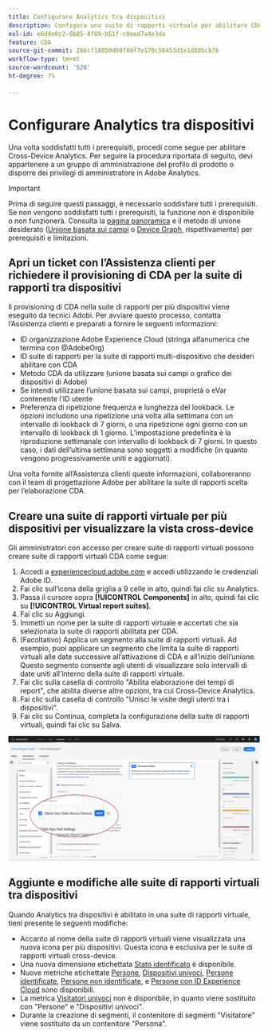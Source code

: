 ```yaml
---
title: Configurare Analytics tra dispositivi
description: Configura una suite di rapporti virtuale per abilitare CDA.
exl-id: e6d4e0c2-6b85-4f89-b51f-c0eed7a4e3da
feature: CDA
source-git-commit: 266cf18050d60f08f7e170c56453d1e1d805cb7b
workflow-type: tm+mt
source-wordcount: '528'
ht-degree: 7%

---
```


# Configurare Analytics tra dispositivi

Una volta soddisfatti tutti i prerequisiti, procedi come segue per abilitare Cross-Device Analytics. Per seguire la procedura riportata di seguito, devi appartenere a un gruppo di amministrazione del profilo di prodotto o disporre dei privilegi di amministratore in Adobe Analytics.

>[!IMPORTANT]
>
>Prima di seguire questi passaggi, è necessario soddisfare tutti i prerequisiti. Se non vengono soddisfatti tutti i prerequisiti, la funzione non è disponibile o non funzionerà. Consulta la [pagina panoramica](overview.md) e il metodo di unione desiderato ([Unione basata sui campi](field-based-stitching.md) o [Device Graph](device-graph.md), rispettivamente) per prerequisiti e limitazioni.

## Apri un ticket con l’Assistenza clienti per richiedere il provisioning di CDA per la suite di rapporti tra dispositivi

Il provisioning di CDA nella suite di rapporti per più dispositivi viene eseguito da tecnici Adobi. Per avviare questo processo, contatta l’Assistenza clienti e preparati a fornire le seguenti informazioni:

* ID organizzazione Adobe Experience Cloud (stringa alfanumerica che termina con @AdobeOrg)
* ID suite di rapporti per la suite di rapporti multi-dispositivo che desideri abilitare con CDA
* Metodo CDA da utilizzare (unione basata sui campi o grafico dei dispositivi di Adobe)
* Se intendi utilizzare l’unione basata sui campi, proprietà o eVar contenente l’ID utente
* Preferenza di ripetizione frequenza e lunghezza del lookback. Le opzioni includono una ripetizione una volta alla settimana con un intervallo di lookback di 7 giorni, o una ripetizione ogni giorno con un intervallo di lookback di 1 giorno.
L’impostazione predefinita è la riproduzione settimanale con intervallo di lookback di 7 giorni. In questo caso, i dati dell’ultima settimana sono soggetti a modifiche (in quanto vengono progressivamente uniti e aggiornati).

Una volta fornite all’Assistenza clienti queste informazioni, collaboreranno con il team di progettazione Adobe per abilitare la suite di rapporti scelta per l’elaborazione CDA.

## Creare una suite di rapporti virtuale per più dispositivi per visualizzare la vista cross-device

Gli amministratori con accesso per creare suite di rapporti virtuali possono creare suite di rapporti virtuali CDA come segue:

1. Accedi a [experiencecloud.adobe.com](https://experiencecloud.adobe.com) e accedi utilizzando le credenziali Adobe ID.
2. Fai clic sull’icona della griglia a 9 celle in alto, quindi fai clic su Analytics.
3. Passa il cursore sopra **[!UICONTROL Components]** in alto, quindi fai clic su **[!UICONTROL Virtual report suites]**.
4. Fai clic su Aggiungi.
5. Immetti un nome per la suite di rapporti virtuale e accertati che sia selezionata la suite di rapporti abilitata per CDA.
6. (Facoltativo) Applica un segmento alla suite di rapporti virtuali. Ad esempio, puoi applicare un segmento che limita la suite di rapporti virtuali alle date successive all’attivazione di CDA e all’inizio dell’unione. Questo segmento consente agli utenti di visualizzare solo intervalli di date uniti all’interno della suite di rapporti virtuale.
7. Fai clic sulla casella di controllo &quot;Abilita elaborazione dei tempi di report&quot;, che abilita diverse altre opzioni, tra cui Cross-Device Analytics.
8. Fai clic sulla casella di controllo &quot;Unisci le visite degli utenti tra i dispositivi&quot;.
9. Fai clic su Continua, completa la configurazione della suite di rapporti virtuali, quindi fai clic su Salva.

![Casella di controllo CDA](assets/cda-checkbox.png)

## Aggiunte e modifiche alle suite di rapporti virtuali tra dispositivi

Quando Analytics tra dispositivi è abilitato in una suite di rapporti virtuale, tieni presente le seguenti modifiche:

* Accanto al nome della suite di rapporti virtuali viene visualizzata una nuova icona per più dispositivi. Questa icona è esclusiva per le suite di rapporti virtuali cross-device.
* Una nuova dimensione etichettata [Stato identificato](../dimensions/identified-state.md) è disponibile.
* Nuove metriche etichettate [Persone](../metrics/people.md), [Dispositivi univoci](../metrics/unique-devices.md), [Persone identificate](../metrics/identified-people.md), [Persone non identificate](../metrics/unidentified-people.md), e [Persone con ID Experience Cloud](../metrics/people-with-exp-cloud-id.md) sono disponibili.
* La metrica [Visitatori univoci](../metrics/unique-visitors.md) non è disponibile, in quanto viene sostituito con &quot;Persone&quot; e &quot;Dispositivi univoci&quot;.
* Durante la creazione di segmenti, il contenitore di segmenti &quot;Visitatore&quot; viene sostituito da un contenitore &quot;Persona&quot;.
